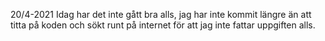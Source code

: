 20/4-2021
Idag har det inte gått bra alls, jag har inte kommit längre än att titta på koden och sökt runt på internet för att jag inte fattar uppgiften alls.